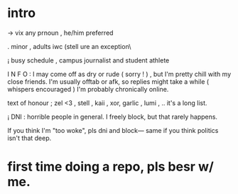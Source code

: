 # intro

-> vix
   any prnoun , he/him preferred

. minor , adults iwc (stell ure an exception\

  ¡ busy schedule , campus journalist and student athlete 

I N F O : I may come off as dry or rude ( sorry ! ) , but I'm pretty chill with my close friends. I'm usually offtab or afk, so replies might take a while ( whispers encouraged ) I'm probably chronically online. 

text of honour ; zel <3 , stell , kaii , xor, garlic , lumi , .. it's a long list.

¡ DNI : horrible people in general. I freely block, but that rarely happens.

If you think I'm "too woke", pls dni and block— same if you think politics isn't that deep.

# first time doing a repo, pls besr w/ me.
